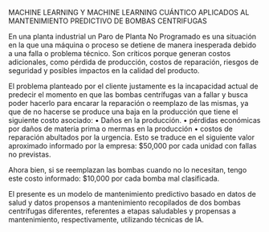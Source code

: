 MACHINE LEARNING Y MACHINE LEARNING CUÁNTICO APLICADOS AL MANTENIMIENTO PREDICTIVO DE BOMBAS CENTRIFUGAS


En una planta industrial un Paro de Planta No Programado es una situación en la que una máquina o proceso se detiene de manera inesperada debido a una falla o problema técnico. Son críticos porque generan costos adicionales, como pérdida de producción, costos de reparación, riesgos de seguridad y posibles impactos en la calidad del producto.

El problema planteado por el cliente justamente es la incapacidad actual de predecir el momento en que las bombas centrífugas van a fallar y busca poder hacerlo para encarar la reparación o reemplazo de las mismas, ya que de no hacerse se produce una baja en la producción que tiene el siguiente costo asociado: 
•	Daños en la producción. 
•	pérdidas económicas por daños de materia prima o mermas en la producción
•	costos de reparación abultados por la urgencia. 
Esto se traduce en el siguiente valor aproximado informado por la empresa: $50,000 por cada unidad con fallas no previstas.

Ahora bien, si se reemplazan las bombas cuando no lo necesitan, tengo este costo informado: $10,000 por cada bomba mal clasificada.

El presente es un modelo de mantenimiento predictivo basado en datos de salud y datos propensos a mantenimiento recopilados de dos bombas centrífugas diferentes, referentes a etapas saludables y propensas a mantenimiento, respectivamente, utilizando técnicas de IA.

